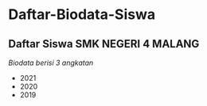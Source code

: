 Daftar-Biodata-Siswa
==
Daftar Siswa SMK NEGERI 4 MALANG
--
*Biodata berisi 3 angkatan* 
- 2021
- 2020
- 2019
